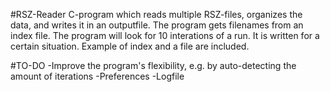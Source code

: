 #RSZ-Reader
C-program which reads multiple RSZ-files, organizes the data, and writes it in an outputfile.
The program gets filenames from an index file.
The program will look for 10 interations of a run.
It is written for a certain situation.
Example of index and a file are included.

#TO-DO
-Improve the program's flexibility, e.g. by auto-detecting the amount of iterations
-Preferences
-Logfile
